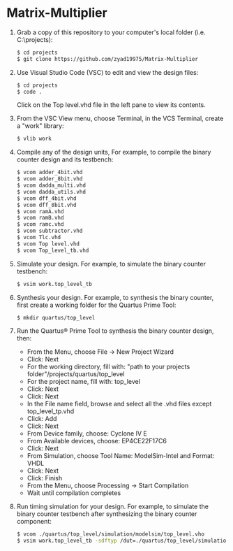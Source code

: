 # Matrix-Multiplier

1. Grab a copy of this repository to your computer's local folder (i.e. C:\projects):

    ```sh
    $ cd projects
    $ git clone https://github.com/zyad19975/Matrix-Multiplier
    ```
2. Use Visual Studio Code (VSC) to edit and view the design files:

    ```sh
    $ cd projects
    $ code .
    ```
    Click on the Top level.vhd file in the left pane to view its contents.
    
3. From the VSC View menu, choose Terminal, in the VCS Terminal, create a "work" library:

    ```sh
    $ vlib work
    ```
    
4. Compile any of the design units, For example, to compile the binary counter design and its testbench:

    ```sh
    $ vcom adder_4bit.vhd
    $ vcom adder_8bit.vhd
    $ vcom dadda_multi.vhd
    $ vcom dadda_utils.vhd
    $ vcom dff_4bit.vhd
    $ vcom dff_8bit.vhd
    $ vcom ramA.vhd
    $ vcom ramB.vhd
    $ vcom ramc.vhd
    $ vcom subtractor.vhd
    $ vcom Tlc.vhd
    $ vcom Top level.vhd
    $ vcom Top_level_tb.vhd
    ```
    
5. Simulate your design. For example, to simulate the binary counter testbench:

    ```sh
    $ vsim work.top_level_tb
    ```
    
6. Synthesis your design. For example, to synthesis the binary counter, first create a working folder for the Quartus Prime Tool:

    ```sh
    $ mkdir quartus/top_level
    ```

7.  Run the Quartus&reg; Prime Tool to synthesis the binary counter design, then:
    - From the Menu, choose File -> New Project Wizard
    - Click: Next
    - For the working directory, fill with: "path to your projects folder"/projects/quartus/top_level
    - For the project name, fill with: top_level
    - Click: Next
    - Click: Next
    - In the File name field, browse and select all the .vhd files except top_level_tp.vhd
    - Click: Add
    - Click: Next
    - From Device family, choose: Cyclone IV E
    - From Available devices, choose: EP4CE22F17C6
    - Click: Next
    - From Simulation, choose Tool Name: ModelSim-Intel and Format: VHDL
    - Click: Next
    - Click: Finish
    - From the Menu, choose Processing -> Start Compilation
    - Wait until compilation completes

8. Run timing simulation for your design. For example, to simulate the binary counter testbench after synthesizing the binary counter component:

    ```sh
    $ vcom ./quartus/top_level/simulation/modelsim/top_level.vho
    $ vsim work.top_level_tb -sdftyp /dut=./quartus/top_level/simulation/modelsim/top_level_vhd.sdo
    ```
